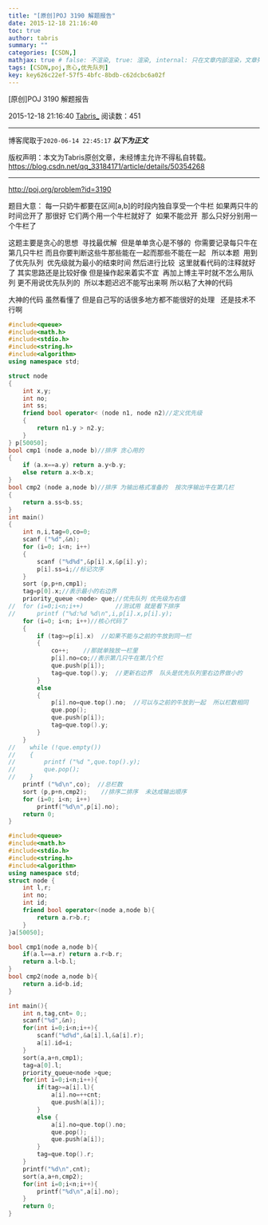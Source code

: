 ```yaml
---
title: "[原创]POJ 3190 解题报告"
date: 2015-12-18 21:16:40
toc: true
author: tabris
summary: ""
categories: [CSDN,]
mathjax: true # false: 不渲染, true: 渲染, internal: 只在文章内部渲染，文章列表中不渲染
tags: [CSDN,poj,贪心,优先队列]
key: key626c22ef-57f5-4bfc-8bdb-c62dcbc6a02f
---
```


[原创]POJ 3190 解题报告

2015-12-18 21:16:40  [Tabris_](https://me.csdn.net/qq_33184171) 阅读数：451

---

博客爬取于`2020-06-14 22:45:17`
***以下为正文***

版权声明：本文为Tabris原创文章，未经博主允许不得私自转载。
https://blog.csdn.net/qq_33184171/article/details/50354268

<!-- more -->

---


http://poj.org/problem?id=3190



题目大意： 每一只奶牛都要在区间[a,b]的时段内独自享受一个牛栏 如果两只牛的时间岔开了
那很好 它们两个用一个牛栏就好了  如果不能岔开  那么只好分别用一个牛栏了

这题主要是贪心的思想  寻找最优解  但是单单贪心是不够的  你需要记录每只牛在第几只牛栏
而且你要判断这些牛那些能在一起而那些不能在一起   所以本题  用到了优先队列  优先级就为最小的结束时间
然后进行比较  这里就看代码的注释就好了
其实思路还是比较好像 但是操作起来着实不宜  再加上博主平时就不怎么用队列 更不用说优先队列的  所以本题迟迟不能写出来啊 所以粘了大神的代码

大神的代码 虽然看懂了 但是自己写的话很多地方都不能很好的处理   还是技术不行啊






```cpp
#include<queue>
#include<math.h>
#include<stdio.h>
#include<string.h>
#include<algorithm>
using namespace std;
```



```cpp
struct node
{
    int x,y;
    int no;
    int ss;
    friend bool operator< (node n1, node n2)//定义优先级
    {
        return n1.y > n2.y;
    }
} p[50050];
bool cmp1 (node a,node b)//排序 贪心用的
{
    if (a.x==a.y) return a.y<b.y;
    else return a.x<b.x;
}
bool cmp2 (node a,node b)//排序 为输出格式准备的  按次序输出牛在第几栏
{
    return a.ss<b.ss;
}
int main()
{
    int n,i,tag=0,co=0;
    scanf ("%d",&n);
    for (i=0; i<n; i++)
    {
        scanf ("%d%d",&p[i].x,&p[i].y);
        p[i].ss=i;//标记次序
    }
    sort (p,p+n,cmp1);
    tag=p[0].x;//表示最小的右边界
    priority_queue <node> que;//优先队列 优先级为右值
//  for (i=0;i<n;i++)         //测试用 就是看下排序
//      printf ("%d:%d %d\n",i,p[i].x,p[i].y);
    for (i=0; i<n; i++)//核心代码了
    {
        if (tag>=p[i].x)  //如果不能与之前的牛放到同一栏
        {
            co++;    //那就单独放一栏里
            p[i].no=co;//表示第几只牛在第几个栏
            que.push(p[i]);
            tag=que.top().y;  //更新右边界  队头是优先队列里右边界做小的
        }
        else
        {
            p[i].no=que.top().no;  //可以与之前的牛放到一起  所以栏数相同
            que.pop();
            que.push(p[i]);
            tag=que.top().y;
        }
    }
//    while (!que.empty())
//    {
//        printf ("%d ",que.top().y);
//        que.pop();
//    }
    printf ("%d\n",co);  //总栏数
    sort (p,p+n,cmp2);    //排序二排序  未达成输出顺序
    for (i=0; i<n; i++)
        printf("%d\n",p[i].no);
    return 0;
}
```









```cpp
#include<queue>
#include<math.h>
#include<stdio.h>
#include<string.h>
#include<algorithm>
using namespace std;
struct node {
    int l,r;
    int no;
    int id;
    friend bool operator<(node a,node b){
        return a.r>b.r;
    }
}a[50050];

bool cmp1(node a,node b){
    if(a.l==a.r) return a.r<b.r;
    return a.l<b.l;
}
bool cmp2(node a,node b){
    return a.id<b.id;
}

int main(){
    int n,tag,cnt= 0;;
    scanf("%d",&n);
    for(int i=0;i<n;i++){
        scanf("%d%d",&a[i].l,&a[i].r);
        a[i].id=i;
    }
    sort(a,a+n,cmp1);
    tag=a[0].l;
    priority_queue<node >que;
    for(int i=0;i<n;i++){
        if(tag>=a[i].l){
            a[i].no=++cnt;
            que.push(a[i]);
        }
        else {
            a[i].no=que.top().no;
            que.pop();
            que.push(a[i]);
        }
        tag=que.top().r;
    }
    printf("%d\n",cnt);
    sort(a,a+n,cmp2);
    for(int i=0;i<n;i++){
        printf("%d\n",a[i].no);
    }
    return 0;
}
```
